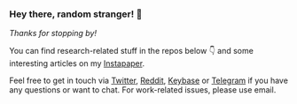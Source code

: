 ### Hey there, random stranger! 👋

*Thanks for stopping by!*

You can find research-related stuff in the repos below :point_down: and some interesting articles on my [Instapaper](https://www.instapaper.com/p/viridiano).

Feel free to get in touch via [Twitter](https://twitter.com/viridiano), [Reddit](https://www.reddit.com/user/viridiano), [Keybase](https://keybase.io/viridiano) or [Telegram](https://t.me/viridiano) if you have any questions or want to chat. For work-related issues, please use email.
